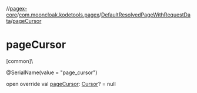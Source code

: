 //[pagex-core](../../../index.md)/[com.mooncloak.kodetools.pagex](../index.md)/[DefaultResolvedPageWithRequestData](index.md)/[pageCursor](page-cursor.md)

# pageCursor

[common]\

@SerialName(value = &quot;page_cursor&quot;)

open override val [pageCursor](page-cursor.md): [Cursor](../-cursor/index.md)? = null
